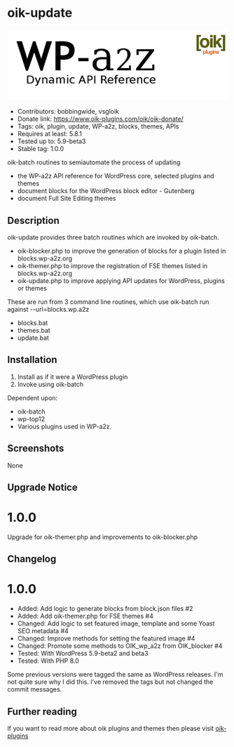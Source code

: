 # oik-update 
![banner](assets/oik-update-banner-772x250.jpg)
* Contributors: bobbingwide, vsgloik
* Donate link: https://www.oik-plugins.com/oik/oik-donate/
* Tags: oik, plugin, update, WP-a2z, blocks, themes, APIs
* Requires at least: 5.8.1
* Tested up to: 5.9-beta3
* Stable tag: 1.0.0

oik-batch routines to semiautomate the process of updating

- the WP-a2z API reference for WordPress core, selected plugins and themes
- document blocks for the WordPress block editor - Gutenberg
- document Full Site Editing themes



## Description 
oik-update provides three batch routines which are invoked by oik-batch.

- oik-blocker.php to improve the generation of blocks for a plugin listed in blocks.wp-a2z.org
- oik-themer.php to improve the registration of FSE themes listed in blocks.wp-a2z.org
- oik-update.php to improve applying API updates for WordPress, plugins or themes


These are run from 3 command line routines, which use oik-batch run against --url=blocks.wp.a2z

- blocks.bat
- themes.bat
- update.bat


## Installation 
1. Install as if it were a WordPress plugin
1. Invoke using oik-batch

Dependent upon:

- oik-batch
- wp-top12
- Various plugins used in WP-a2z.

## Screenshots 

None

## Upgrade Notice 
# 1.0.0 
Upgrade for oik-themer.php and improvements to oik-blocker.php


## Changelog 
# 1.0.0 
* Added: Add logic to generate blocks from block.json files #2
* Added: Add oik-themer.php for FSE themes #4
* Changed: Add logic to set featured image, template and some Yoast SEO metadata #4
* Changed: Improve methods for setting the featured image #4
* Changed: Promote some methods to OIK_wp_a2z from OIK_blocker #4
* Tested: With WordPress 5.9-beta2 and beta3
* Tested: With PHP 8.0


Some previous versions were tagged the same as WordPress releases.
I'm not quite sure why I did this.
I've removed the tags but not changed the commit messages.


## Further reading 


If you want to read more about oik plugins and themes then please visit
[oik-plugins](https://www.oik-plugins.com/)
